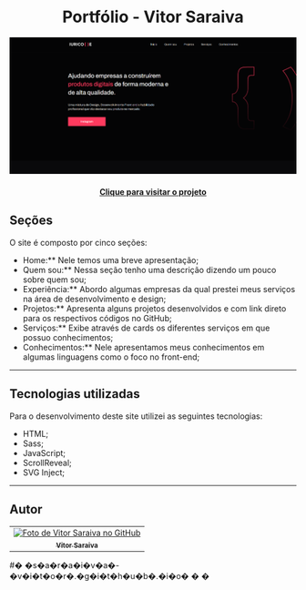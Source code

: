 <h1 align="center">
  <br>Portfólio - Vitor Saraiva
</h1>

![Resultado final do projeto](assets/image/preview.png)

<h4 align="center"><a href="https://saraiva-vitor.github.io/">Clique para visitar o projeto</a></h4>

<h2>Seções</h2>

O site é composto por cinco seções:

<ul>
<li>Home:** Nele temos uma breve apresentação;</li>
<li>Quem sou:** Nessa seção tenho uma descrição dizendo um pouco sobre quem sou;</li>
<li>Experiência:** Abordo algumas empresas da qual prestei meus serviços na área de desenvolvimento e design;</li>
<li>Projetos:** Apresenta alguns projetos desenvolvidos e com link direto para os respectivos códigos no GitHub;</li>
<li>Serviços:** Exibe através de cards os diferentes serviços em que possuo conhecimentos;</li>
<li>Conhecimentos:** Nele apresentamos meus conhecimentos em algumas linguagens como o foco no front-end;</li>
</ul>
  
---

## Tecnologias utilizadas

Para o desenvolvimento deste site utilizei as seguintes tecnologias:

- HTML;
- Sass;
- JavaScript;
- ScrollReveal;
- SVG Inject;

---

<h2>Autor</h2>

<table>
  <tr>
    <td align="center">
      <a href="https://github.com/Saraiva-Vitor">
        <img src="https://avatars.githubusercontent.com/u/43148643?s=400&u=b49ece313912aa8bbe4f649fbd844ab28895e6cc&v=4" width="100px;" alt="Foto de Vitor Saraiva no GitHub"/><br>
        <sub>
          <b>Vitor Saraiva</b>
        </sub>
      </a>
    </td>
  </tr>
</table>
#� �s�a�r�a�i�v�a�-�v�i�t�o�r�.�g�i�t�h�u�b�.�i�o�
�
�

